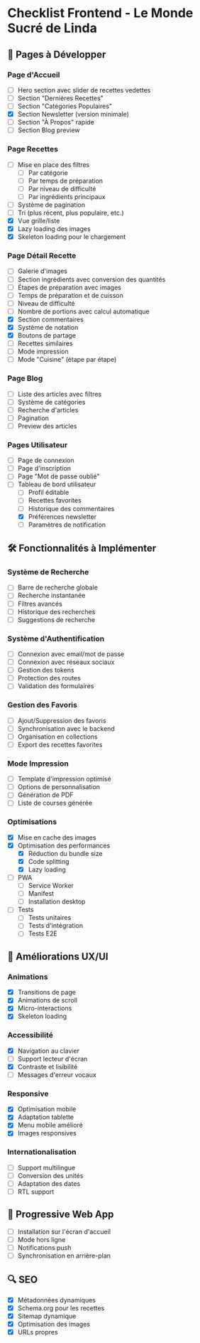 # Checklist Frontend - Le Monde Sucré de Linda

## 🎨 Pages à Développer

### Page d'Accueil
- [ ] Hero section avec slider de recettes vedettes
- [ ] Section "Dernières Recettes"
- [ ] Section "Catégories Populaires"
- [x] Section Newsletter (version minimale)
- [ ] Section "À Propos" rapide
- [ ] Section Blog preview

### Page Recettes
- [ ] Mise en place des filtres
  - [ ] Par catégorie
  - [ ] Par temps de préparation
  - [ ] Par niveau de difficulté
  - [ ] Par ingrédients principaux
- [ ] Système de pagination
- [ ] Tri (plus récent, plus populaire, etc.)
- [x] Vue grille/liste
- [x] Lazy loading des images
- [x] Skeleton loading pour le chargement

### Page Détail Recette
- [ ] Galerie d'images
- [ ] Section ingrédients avec conversion des quantités
- [ ] Étapes de préparation avec images
- [ ] Temps de préparation et de cuisson
- [ ] Niveau de difficulté
- [ ] Nombre de portions avec calcul automatique
- [x] Section commentaires
- [x] Système de notation
- [x] Boutons de partage
- [ ] Recettes similaires
- [ ] Mode impression
- [ ] Mode "Cuisine" (étape par étape)

### Page Blog
- [ ] Liste des articles avec filtres
- [ ] Système de catégories
- [ ] Recherche d'articles
- [ ] Pagination
- [ ] Preview des articles

### Pages Utilisateur
- [ ] Page de connexion
- [ ] Page d'inscription
- [ ] Page "Mot de passe oublié"
- [ ] Tableau de bord utilisateur
  - [ ] Profil éditable
  - [ ] Recettes favorites
  - [ ] Historique des commentaires
  - [x] Préférences newsletter
  - [ ] Paramètres de notification

## 🛠 Fonctionnalités à Implémenter

### Système de Recherche
- [ ] Barre de recherche globale
- [ ] Recherche instantanée
- [ ] Filtres avancés
- [ ] Historique des recherches
- [ ] Suggestions de recherche

### Système d'Authentification
- [ ] Connexion avec email/mot de passe
- [ ] Connexion avec réseaux sociaux
- [ ] Gestion des tokens
- [ ] Protection des routes
- [ ] Validation des formulaires

### Gestion des Favoris
- [ ] Ajout/Suppression des favoris
- [ ] Synchronisation avec le backend
- [ ] Organisation en collections
- [ ] Export des recettes favorites

### Mode Impression
- [ ] Template d'impression optimisé
- [ ] Options de personnalisation
- [ ] Génération de PDF
- [ ] Liste de courses générée

### Optimisations
- [x] Mise en cache des images
- [x] Optimisation des performances
  - [x] Réduction du bundle size
  - [x] Code splitting
  - [x] Lazy loading
- [ ] PWA
  - [ ] Service Worker
  - [ ] Manifest
  - [ ] Installation desktop
- [ ] Tests
  - [ ] Tests unitaires
  - [ ] Tests d'intégration
  - [ ] Tests E2E

## 🎯 Améliorations UX/UI

### Animations
- [x] Transitions de page
- [x] Animations de scroll
- [x] Micro-interactions
- [x] Skeleton loading

### Accessibilité
- [x] Navigation au clavier
- [ ] Support lecteur d'écran
- [x] Contraste et lisibilité
- [ ] Messages d'erreur vocaux

### Responsive
- [x] Optimisation mobile
- [x] Adaptation tablette
- [x] Menu mobile amélioré
- [x] Images responsives

### Internationalisation
- [ ] Support multilingue
- [ ] Conversion des unités
- [ ] Adaptation des dates
- [ ] RTL support

## 📱 Progressive Web App
- [ ] Installation sur l'écran d'accueil
- [ ] Mode hors ligne
- [ ] Notifications push
- [ ] Synchronisation en arrière-plan

## 🔍 SEO
- [x] Métadonnées dynamiques
- [x] Schema.org pour les recettes
- [x] Sitemap dynamique
- [x] Optimisation des images
- [x] URLs propres 
